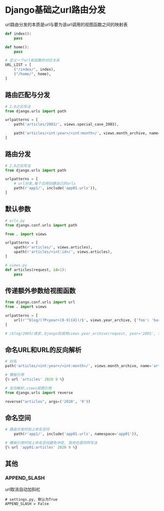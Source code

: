 # Django基础之url路由分发

url路由分发的本质是url与要为该url调用的视图函数之间的映射表

```python
def index():
    pass

def home():
    pass

# 定义一个url和函数的对应关系
URL_LIST = [
    ("/index/", index),
    ("/home/", home),
]
```

## 路由匹配与分发

```python
# 2.0之后写法
from django.urls import path

urlpatterns = [
    path('articles/2003/', views.special_case_2003),

    path('articles/<int:year>/<int:month>/', views.month_archive, name='articles'),
]
```

## 路由分发

```python
# 2.0之后写法
from django.urls import path

urlpatterns = [
    # url分发,每个应用创建自己的urls
    path(r'app1/', include('app01.urls')),
]
```

## 默认参数

```python
# urls.py
from django.conf.urls import path

from . import views

urlpatterns = [
    upath(r'articles/', views.articles),
    upath(r'articles/<int:id>/', views.articles),
]

# views.py
def articles(request, id=1):
    pass
```

## 传递额外参数给视图函数

```python
from django.conf.urls import url
from . import views

urlpatterns = [
    url(r'^blog/(?P<year>[0-9]{4})/$', views.year_archive, {'foo': 'bar'}),
]

# /blog/2005/请求，Django将调用views.year_archive(request, year='2005', foo='bar')
```

## 命名URL和URL的反向解析

```python
# 别名
path('articles/<int:year>/<int:month>/', views.month_archive, name='articles'),

# 模板引用
{% url 'articles' 2020 9 %}

# 反向解析,views视图引用
from django.urls import reverse

reverse("articles", args=('2020', '9'))
```

## 命名空间

```python
# 路由分发时加上命名空间
    path(r'app1/', include('app01.urls', namespace='app01')),

# 模板引用时加上命名空间避免冲突, 其他也是同样写法
{% url 'app01:articles' 2020 9 %}
```

## 其他

### APPEND_SLASH

url取消自动加斜杠

```shell
# settings.py, 默认为True
APPEND_SLASH = False
```
